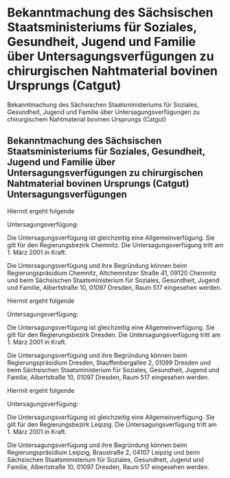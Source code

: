 # Bekanntmachung des Sächsischen Staatsministeriums für Soziales, Gesundheit, Jugend und Familie über Untersagungsverfügungen zu chirurgischen Nahtmaterial bovinen Ursprungs (Catgut)

Bekanntmachung des Sächsischen Staatsministeriums für Soziales, Gesundheit, Jugend und Familie über Untersagungsverfügungen zu chirurgischem Nahtmaterial bovinen Ursprungs (Catgut)

## Bekanntmachung des Sächsischen Staatsministeriums für Soziales, Gesundheit, Jugend und Familie über Untersagungsverfügungen zu chirurgischen Nahtmaterial bovinen Ursprungs (Catgut) Untersagungsverfügungen

Hiermit ergeht folgende

Untersagungsverfügung:

Die Untersagungsverfügung ist gleichzeitig eine Allgemeinverfügung. Sie gilt für den Regierungsbezirk Chemnitz. Die Untersagungsverfügung tritt am 1. März 2001 in Kraft.

Die Untersagungsverfügung und ihre Begründung können beim Regierungspräsidium Chemnitz, Altchemnitzer Straße 41, 09120 Chemnitz und beim Sächsischen Staatsministerium für Soziales, Gesundheit, Jugend und Familie, Albertstraße 10, 01097 Dresden, Raum 517 eingesehen werden.

Hiermit ergeht folgende

Untersagungsverfügung:

Die Untersagungsverfügung ist gleichzeitig eine Allgemeinverfügung. Sie gilt für den Regierungsbezirk Dresden. Die Untersagungsverfügung tritt am 1. März 2001 in Kraft.

Die Untersagungsverfügung und ihre Begründung können beim Regierungspräsidium Dresden, Stauffenbergallee 2, 01099 Dresden und beim Sächsischen Staatsministerium für Soziales, Gesundheit, Jugend und Familie, Albertstraße 10, 01097 Dresden, Raum 517 eingesehen werden.

Hiermit ergeht folgende

Untersagungsverfügung:

Die Untersagungsverfügung ist gleichzeitig eine Allgemeinverfügung. Sie gilt für den Regierungsbezirk Leipzig. Die Untersagungsverfügung tritt am 1. März 2001 in Kraft.

Die Untersagungsverfügung und ihre Begründung können beim Regierungspräsidium Leipzig, Braustraße 2, 04107 Leipzig und beim Sächsischen Staatsministerium für Soziales, Gesundheit, Jugend und Familie, Albertstraße 10, 01097 Dresden, Raum 517 eingesehen werden.

